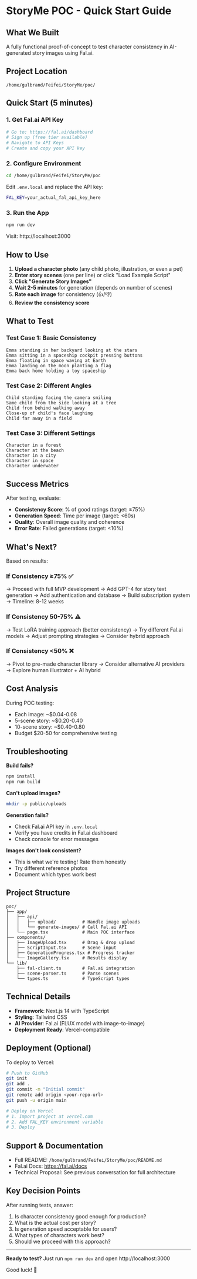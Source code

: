 # StoryMe POC - Quick Start Guide

## What We Built

A fully functional proof-of-concept to test character consistency in AI-generated story images using Fal.ai.

## Project Location

```
/home/gulbrand/Feifei/StoryMe/poc/
```

## Quick Start (5 minutes)

### 1. Get Fal.ai API Key

```bash
# Go to: https://fal.ai/dashboard
# Sign up (free tier available)
# Navigate to API Keys
# Create and copy your API key
```

### 2. Configure Environment

```bash
cd /home/gulbrand/Feifei/StoryMe/poc
```

Edit `.env.local` and replace the API key:
```bash
FAL_KEY=your_actual_fal_api_key_here
```

### 3. Run the App

```bash
npm run dev
```

Visit: http://localhost:3000

## How to Use

1. **Upload a character photo** (any child photo, illustration, or even a pet)
2. **Enter story scenes** (one per line) or click "Load Example Script"
3. **Click "Generate Story Images"**
4. **Wait 2-5 minutes** for generation (depends on number of scenes)
5. **Rate each image** for consistency (👍/👎)
6. **Review the consistency score**

## What to Test

### Test Case 1: Basic Consistency
```
Emma standing in her backyard looking at the stars
Emma sitting in a spaceship cockpit pressing buttons
Emma floating in space waving at Earth
Emma landing on the moon planting a flag
Emma back home holding a toy spaceship
```

### Test Case 2: Different Angles
```
Child standing facing the camera smiling
Same child from the side looking at a tree
Child from behind walking away
Close-up of child's face laughing
Child far away in a field
```

### Test Case 3: Different Settings
```
Character in a forest
Character at the beach
Character in a city
Character in space
Character underwater
```

## Success Metrics

After testing, evaluate:

- **Consistency Score**: % of good ratings (target: ≥75%)
- **Generation Speed**: Time per image (target: <60s)
- **Quality**: Overall image quality and coherence
- **Error Rate**: Failed generations (target: <10%)

## What's Next?

Based on results:

### If Consistency ≥75% ✅
→ Proceed with full MVP development
→ Add GPT-4 for story text generation
→ Add authentication and database
→ Build subscription system
→ Timeline: 8-12 weeks

### If Consistency 50-75% ⚠️
→ Test LoRA training approach (better consistency)
→ Try different Fal.ai models
→ Adjust prompting strategies
→ Consider hybrid approach

### If Consistency <50% ❌
→ Pivot to pre-made character library
→ Consider alternative AI providers
→ Explore human illustrator + AI hybrid

## Cost Analysis

During POC testing:
- Each image: ~$0.04-0.08
- 5-scene story: ~$0.20-0.40
- 10-scene story: ~$0.40-0.80
- Budget $20-50 for comprehensive testing

## Troubleshooting

**Build fails?**
```bash
npm install
npm run build
```

**Can't upload images?**
```bash
mkdir -p public/uploads
```

**Generation fails?**
- Check Fal.ai API key in `.env.local`
- Verify you have credits in Fal.ai dashboard
- Check console for error messages

**Images don't look consistent?**
- This is what we're testing! Rate them honestly
- Try different reference photos
- Document which types work best

## Project Structure

```
poc/
├── app/
│   ├── api/
│   │   ├── upload/          # Handle image uploads
│   │   └── generate-images/ # Call Fal.ai API
│   └── page.tsx             # Main POC interface
├── components/
│   ├── ImageUpload.tsx      # Drag & drop upload
│   ├── ScriptInput.tsx      # Scene input
│   ├── GenerationProgress.tsx # Progress tracker
│   └── ImageGallery.tsx     # Results display
└── lib/
    ├── fal-client.ts        # Fal.ai integration
    ├── scene-parser.ts      # Parse scenes
    └── types.ts             # TypeScript types
```

## Technical Details

- **Framework**: Next.js 14 with TypeScript
- **Styling**: Tailwind CSS
- **AI Provider**: Fal.ai (FLUX model with image-to-image)
- **Deployment Ready**: Vercel-compatible

## Deployment (Optional)

To deploy to Vercel:

```bash
# Push to GitHub
git init
git add .
git commit -m "Initial commit"
git remote add origin <your-repo-url>
git push -u origin main

# Deploy on Vercel
# 1. Import project at vercel.com
# 2. Add FAL_KEY environment variable
# 3. Deploy
```

## Support & Documentation

- Full README: `/home/gulbrand/Feifei/StoryMe/poc/README.md`
- Fal.ai Docs: https://fal.ai/docs
- Technical Proposal: See previous conversation for full architecture

## Key Decision Points

After running tests, answer:

1. Is character consistency good enough for production?
2. What is the actual cost per story?
3. Is generation speed acceptable for users?
4. What types of characters work best?
5. Should we proceed with this approach?

---

**Ready to test?** Just run `npm run dev` and open http://localhost:3000

Good luck! 🚀
